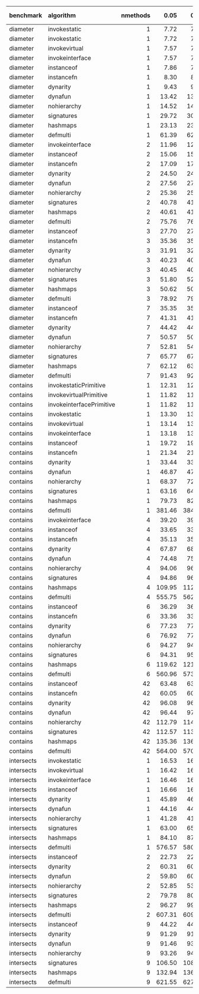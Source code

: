 |benchmark  |algorithm                | nmethods|   0.05|   0.50|   0.95|   mean| overhead 0.05| overhead 0.50| overhead 0.95| overhead mean|
|:----------|:------------------------|--------:|------:|------:|------:|------:|-------------:|-------------:|-------------:|-------------:|
|diameter   |invokestatic             |        1|   7.72|   7.74|   7.81|   7.75|          0.00|          0.00|          0.00|          0.00|
|diameter   |invokestatic             |        1|   7.72|   7.74|   7.81|   7.75|          0.00|          0.00|          0.00|          0.00|
|diameter   |invokevirtual            |        1|   7.57|   7.58|   7.71|   7.64|         -0.01|         -0.01|          0.00|          0.00|
|diameter   |invokeinterface          |        1|   7.57|   7.59|   7.60|   7.59|         -0.01|         -0.01|         -0.01|         -0.01|
|diameter   |instanceof               |        1|   7.86|   7.88|   7.89|   7.88|          0.00|          0.00|          0.00|          0.00|
|diameter   |instancefn               |        1|   8.30|   8.37|   8.56|   8.38|          0.01|          0.01|          0.01|          0.01|
|diameter   |dynarity                 |        1|   9.43|   9.44|   9.45|   9.44|          0.03|          0.03|          0.03|          0.03|
|diameter   |dynafun                  |        1|  13.42|  13.44|  13.49|  13.46|          0.10|          0.10|          0.10|          0.10|
|diameter   |nohierarchy              |        1|  14.52|  14.62|  14.62|  14.58|          0.12|          0.12|          0.12|          0.12|
|diameter   |signatures               |        1|  29.72|  30.66|  30.73|  30.25|          0.41|          0.42|          0.42|          0.41|
|diameter   |hashmaps                 |        1|  23.13|  23.25|  23.46|  23.31|          0.29|          0.28|          0.29|          0.29|
|diameter   |defmulti                 |        1|  61.39|  62.19|  62.47|  61.95|          1.00|          1.00|          1.00|          1.00|
|diameter   |invokeinterface          |        2|  11.96|  12.11|  12.15|  12.11|         -0.05|         -0.05|         -0.05|         -0.05|
|diameter   |instanceof               |        2|  15.06|  15.27|  15.32|  15.22|          0.00|          0.00|          0.00|          0.00|
|diameter   |instancefn               |        2|  17.09|  17.09|  17.16|  17.13|          0.03|          0.03|          0.03|          0.03|
|diameter   |dynarity                 |        2|  24.50|  24.58|  24.60|  24.56|          0.16|          0.15|          0.15|          0.15|
|diameter   |dynafun                  |        2|  27.56|  27.78|  27.94|  27.74|          0.21|          0.20|          0.20|          0.20|
|diameter   |nohierarchy              |        2|  25.36|  25.51|  25.53|  25.46|          0.17|          0.17|          0.17|          0.17|
|diameter   |signatures               |        2|  40.78|  41.50|  41.57|  41.18|          0.42|          0.43|          0.42|          0.42|
|diameter   |hashmaps                 |        2|  40.61|  41.10|  41.42|  41.03|          0.42|          0.42|          0.42|          0.42|
|diameter   |defmulti                 |        2|  75.76|  76.72|  77.10|  76.48|          1.00|          1.00|          1.00|          1.00|
|diameter   |instanceof               |        3|  27.70|  27.98|  28.06|  27.99|          0.00|          0.00|          0.00|          0.00|
|diameter   |instancefn               |        3|  35.36|  35.50|  35.59|  35.48|          0.15|          0.14|          0.14|          0.14|
|diameter   |dynarity                 |        3|  31.91|  32.01|  32.41|  32.08|          0.08|          0.08|          0.08|          0.08|
|diameter   |dynafun                  |        3|  40.23|  40.68|  41.14|  40.67|          0.24|          0.24|          0.25|          0.24|
|diameter   |nohierarchy              |        3|  40.45|  40.65|  41.02|  40.73|          0.25|          0.24|          0.25|          0.25|
|diameter   |signatures               |        3|  51.80|  52.08|  52.93|  52.35|          0.47|          0.46|          0.48|          0.47|
|diameter   |hashmaps                 |        3|  50.62|  50.89|  51.61|  51.13|          0.45|          0.44|          0.45|          0.45|
|diameter   |defmulti                 |        3|  78.92|  79.95|  80.37|  79.78|          1.00|          1.00|          1.00|          1.00|
|diameter   |instanceof               |        7|  35.35|  35.52|  35.58|  35.48|          0.00|          0.00|          0.00|          0.00|
|diameter   |instancefn               |        7|  41.31|  41.98|  41.98|  41.67|          0.11|          0.11|          0.11|          0.11|
|diameter   |dynarity                 |        7|  44.42|  44.78|  45.22|  44.84|          0.16|          0.16|          0.16|          0.16|
|diameter   |dynafun                  |        7|  50.57|  50.97|  51.44|  51.04|          0.27|          0.27|          0.27|          0.27|
|diameter   |nohierarchy              |        7|  52.81|  54.10|  54.16|  53.49|          0.31|          0.32|          0.31|          0.31|
|diameter   |signatures               |        7|  65.77|  67.23|  67.63|  66.79|          0.54|          0.55|          0.54|          0.55|
|diameter   |hashmaps                 |        7|  62.12|  63.30|  63.78|  62.92|          0.48|          0.48|          0.48|          0.48|
|diameter   |defmulti                 |        7|  91.43|  92.82|  94.86|  92.79|          1.00|          1.00|          1.00|          1.00|
|contains   |invokestaticPrimitive    |        1|  12.31|  12.32|  12.34|  12.32|          0.00|          0.00|          0.00|          0.00|
|contains   |invokevirtualPrimitive   |        1|  11.82|  11.81|  11.84|  11.83|          0.00|          0.00|          0.00|          0.00|
|contains   |invokeinterfacePrimitive |        1|  11.82|  11.83|  11.84|  11.83|          0.00|          0.00|          0.00|          0.00|
|contains   |invokestatic             |        1|  13.30|  13.32|  13.33|  13.32|         -0.02|         -0.02|         -0.02|         -0.02|
|contains   |invokevirtual            |        1|  13.14|  13.17|  13.19|  13.18|         -0.02|         -0.02|         -0.02|         -0.02|
|contains   |invokeinterface          |        1|  13.18|  13.19|  13.21|  13.21|         -0.02|         -0.02|         -0.02|         -0.02|
|contains   |instanceof               |        1|  19.72|  19.78|  19.81|  19.77|          0.00|          0.00|          0.00|          0.00|
|contains   |instancefn               |        1|  21.34|  21.37|  21.50|  21.43|          0.00|          0.00|          0.00|          0.00|
|contains   |dynarity                 |        1|  33.44|  33.80|  34.17|  33.84|          0.04|          0.04|          0.04|          0.04|
|contains   |dynafun                  |        1|  46.87|  47.73|  48.60|  47.65|          0.08|          0.08|          0.08|          0.08|
|contains   |nohierarchy              |        1|  68.37|  72.06|  71.67|  70.13|          0.13|          0.14|          0.14|          0.14|
|contains   |signatures               |        1|  63.16|  64.56|  65.92|  64.61|          0.12|          0.12|          0.13|          0.12|
|contains   |hashmaps                 |        1|  79.73|  82.16|  83.28|  81.56|          0.17|          0.17|          0.17|          0.17|
|contains   |defmulti                 |        1| 381.46| 384.36| 386.95| 384.15|          1.00|          1.00|          1.00|          1.00|
|contains   |invokeinterface          |        4|  39.20|  39.37|  39.41|  39.31|          0.01|          0.01|          0.01|          0.01|
|contains   |instanceof               |        4|  33.65|  33.71|  33.83|  33.74|          0.00|          0.00|          0.00|          0.00|
|contains   |instancefn               |        4|  35.13|  35.20|  35.38|  35.27|          0.00|          0.00|          0.00|          0.00|
|contains   |dynarity                 |        4|  67.87|  68.18|  68.72|  68.26|          0.07|          0.07|          0.06|          0.07|
|contains   |dynafun                  |        4|  74.48|  75.35|  75.92|  75.23|          0.08|          0.08|          0.08|          0.08|
|contains   |nohierarchy              |        4|  94.06|  96.77|  96.79|  95.47|          0.12|          0.12|          0.12|          0.12|
|contains   |signatures               |        4|  94.86|  96.47|  97.31|  96.10|          0.12|          0.12|          0.12|          0.12|
|contains   |hashmaps                 |        4| 109.95| 112.07| 115.40| 112.70|          0.15|          0.15|          0.15|          0.15|
|contains   |defmulti                 |        4| 555.75| 562.67| 572.01| 564.76|          1.00|          1.00|          1.00|          1.00|
|contains   |instanceof               |        6|  36.29|  36.33|  36.49|  36.39|          0.00|          0.00|          0.00|          0.00|
|contains   |instancefn               |        6|  33.36|  33.46|  33.57|  33.47|         -0.01|         -0.01|         -0.01|         -0.01|
|contains   |dynarity                 |        6|  77.23|  77.70|  78.08|  77.66|          0.08|          0.08|          0.08|          0.08|
|contains   |dynafun                  |        6|  76.92|  77.18|  80.03|  77.90|          0.08|          0.08|          0.08|          0.08|
|contains   |nohierarchy              |        6|  94.27|  94.76|  96.49|  95.35|          0.11|          0.11|          0.11|          0.11|
|contains   |signatures               |        6|  94.31|  95.23|  96.50|  95.33|          0.11|          0.11|          0.11|          0.11|
|contains   |hashmaps                 |        6| 119.62| 121.32| 124.73| 121.96|          0.16|          0.16|          0.16|          0.16|
|contains   |defmulti                 |        6| 560.96| 573.54| 576.66| 569.01|          1.00|          1.00|          1.00|          1.00|
|contains   |instanceof               |       42|  63.48|  63.66|  63.94|  63.71|          0.00|          0.00|          0.00|          0.00|
|contains   |instancefn               |       42|  60.05|  60.20|  60.63|  60.38|         -0.01|         -0.01|         -0.01|         -0.01|
|contains   |dynarity                 |       42|  96.08|  96.49|  97.00|  96.55|          0.07|          0.06|          0.06|          0.06|
|contains   |dynafun                  |       42|  96.44|  97.20|  97.77|  97.15|          0.07|          0.07|          0.07|          0.07|
|contains   |nohierarchy              |       42| 112.79| 114.63| 115.67| 114.26|          0.10|          0.10|          0.10|          0.10|
|contains   |signatures               |       42| 112.57| 113.24| 115.46| 114.01|          0.10|          0.10|          0.10|          0.10|
|contains   |hashmaps                 |       42| 135.36| 136.24| 139.44| 137.48|          0.14|          0.14|          0.15|          0.15|
|contains   |defmulti                 |       42| 564.00| 570.83| 578.89| 571.91|          1.00|          1.00|          1.00|          1.00|
|intersects |invokestatic             |        1|  16.53|  16.59|  16.62|  16.58|          0.00|          0.00|          0.00|          0.00|
|intersects |invokevirtual            |        1|  16.42|  16.46|  16.52|  16.47|          0.00|          0.00|          0.00|          0.00|
|intersects |invokeinterface          |        1|  16.46|  16.52|  16.56|  16.51|          0.00|          0.00|          0.00|          0.00|
|intersects |instanceof               |        1|  16.66|  16.73|  16.76|  16.71|          0.00|          0.00|          0.00|          0.00|
|intersects |dynarity                 |        1|  45.89|  46.49|  47.17|  46.71|          0.05|          0.05|          0.05|          0.05|
|intersects |dynafun                  |        1|  44.16|  44.56|  45.34|  44.75|          0.05|          0.05|          0.05|          0.05|
|intersects |nohierarchy              |        1|  41.28|  41.46|  42.75|  41.96|          0.04|          0.04|          0.05|          0.04|
|intersects |signatures               |        1|  63.00|  65.21|  65.91|  64.49|          0.08|          0.09|          0.09|          0.08|
|intersects |hashmaps                 |        1|  84.10|  87.23|  88.93|  86.62|          0.12|          0.13|          0.13|          0.12|
|intersects |defmulti                 |        1| 576.57| 580.18| 584.07| 580.48|          1.00|          1.00|          1.00|          1.00|
|intersects |instanceof               |        2|  22.73|  22.77|  22.91|  22.82|          0.00|          0.00|          0.00|          0.00|
|intersects |dynarity                 |        2|  60.31|  60.98|  61.56|  60.94|          0.06|          0.07|          0.06|          0.06|
|intersects |dynafun                  |        2|  59.80|  60.29|  60.93|  60.39|          0.06|          0.06|          0.06|          0.06|
|intersects |nohierarchy              |        2|  52.85|  53.45|  54.53|  53.47|          0.05|          0.05|          0.05|          0.05|
|intersects |signatures               |        2|  79.78|  80.75|  82.16|  81.01|          0.10|          0.10|          0.10|          0.10|
|intersects |hashmaps                 |        2|  96.27|  99.63| 100.78|  98.64|          0.13|          0.13|          0.13|          0.13|
|intersects |defmulti                 |        2| 607.31| 609.84| 628.04| 614.83|          1.00|          1.00|          1.00|          1.00|
|intersects |instanceof               |        9|  44.22|  44.37|  44.56|  44.39|          0.00|          0.00|          0.00|          0.00|
|intersects |dynarity                 |        9|  91.29|  91.88|  92.98|  92.11|          0.08|          0.08|          0.08|          0.08|
|intersects |dynafun                  |        9|  91.46|  93.25|  93.55|  92.54|          0.08|          0.08|          0.08|          0.08|
|intersects |nohierarchy              |        9|  93.26|  94.24|  94.53|  94.05|          0.08|          0.09|          0.08|          0.09|
|intersects |signatures               |        9| 106.50| 108.12| 109.67| 108.17|          0.11|          0.11|          0.11|          0.11|
|intersects |hashmaps                 |        9| 132.94| 136.54| 139.69| 136.53|          0.15|          0.16|          0.16|          0.16|
|intersects |defmulti                 |        9| 621.55| 627.44| 634.07| 627.61|          1.00|          1.00|          1.00|          1.00|
